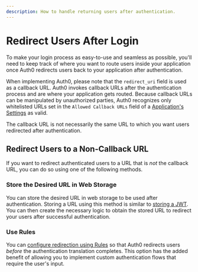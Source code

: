 ```yaml
---
description: How to handle returning users after authentication.
---
```

# Redirect Users After Login

To make your login process as easy-to-use and seamless as possible, you'll need to keep track of where you want to route users inside your application once Auth0  redirects users back to your application after authentication.

When implementing Auth0, please note that the `redirect_uri` field is used as a callback URL. Auth0 invokes callback URLs after the authentication process and are where your application gets routed. Because callback URLs can be manipulated by unauthorized parties, Auth0 recognizes only whitelisted URLs set in the `Allowed Callback URLs` field of a [Application's Settings](${manage_url}/#/clients/${account.clientId}/settings) as valid.

The callback URL is not necessarily the same URL to which you want users redirected after authentication.

## Redirect Users to a Non-Callback URL

If you want to redirect authenticated users to a URL that is *not* the callback URL, you can do so using one of the following methods.

### Store the Desired URL in Web Storage

You can store the desired URL in web storage to be used after authentication. Storing a URL using this method is similar to [storing a JWT](/security/store-tokens#where-to-store-your-jwts).  You can then create the necessary logic to obtain the stored URL to redirect your users after successful authentication.

### Use Rules

You can [configure redirection using Rules](/rules/redirect) so that Auth0 redirects users *before* the authentication translation completes. This option has the added benefit of allowing you to implement custom authentication flows that require the user's input.
